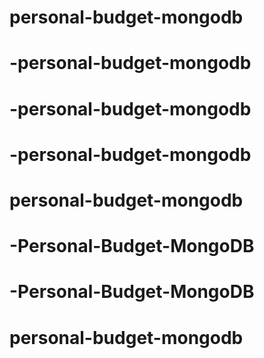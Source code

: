 # personal-budget-mongodb
# -personal-budget-mongodb
# -personal-budget-mongodb
# -personal-budget-mongodb
# personal-budget-mongodb
# -Personal-Budget-MongoDB
# -Personal-Budget-MongoDB
# personal-budget-mongodb
